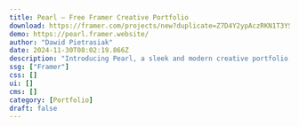 ```yaml
---
title: Pearl — Free Framer Creative Portfolio
download: https://framer.com/projects/new?duplicate=Z7D4Y2ypAczRKN1T3YSt&via=dpietrasiak&duplicateType=siteTemplate
demo: https://pearl.framer.website/
author: "Dawid Pietrasiak"
date: 2024-11-30T08:02:19.866Z
description: "Introducing Pearl, a sleek and modern creative portfolio template built in Framer. Supercharge your portfolio presentation with this customizable gem that's not just sleek but also completely FREE!"
ssg: ["Framer"]
css: []
ui: []
cms: []
category: [Portfolio]
draft: false
---
```


